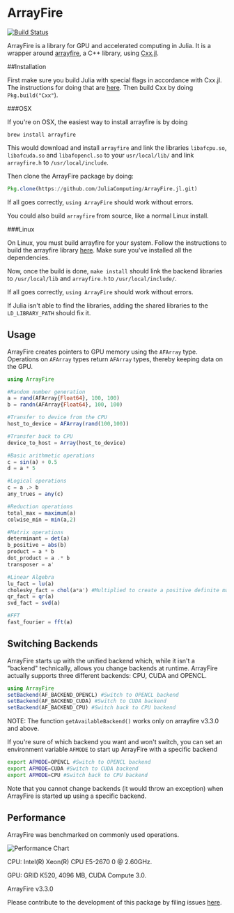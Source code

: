 # ArrayFire

[![Build Status](https://travis-ci.org/Keno/ArrayFire.jl.svg?branch=master)](https://travis-ci.org/Keno/ArrayFire.jl)

ArrayFire is a library for GPU and accelerated computing in Julia. It is a wrapper around [arrayfire](https://github.com/arrayfire/arrayfire), a C++ library, using [Cxx.jl](https://github.com/Keno/Cxx.jl).

##Installation 

First make sure you build Julia with special flags in accordance with Cxx.jl. The instructions for doing that are [here](https://github.com/Keno/Cxx.jl.git). Then build Cxx by doing `Pkg.build("Cxx"`).

###OSX

If you're on OSX, the easiest way to install arrayfire is by doing
```
brew install arrayfire
```
This would download and install `arrayfire` and link the libraries `libafcpu.so`, `libafcuda.so` and `libafopencl.so` to your `usr/local/lib/` and link `arrayfire.h` to `/usr/local/include`.  

Then clone the ArrayFire package by doing:
```julia
Pkg.clone(https://github.com/JuliaComputing/ArrayFire.jl.git)
```
If all goes correctly, `using ArrayFire` should work without errors.

You could also build `arrayfire` from source, like a normal Linux install.

###Linux

On Linux, you must build arrayfire for your system. Follow the instructions to build the arrayfire library [here](https://github.com/arrayfire/arrayfire/wiki). Make sure you've installed all the dependencies. 

Now, once the build is done, `make install` should link the backend libraries to `/usr/local/lib` and `arrayfire.h` to `/usr/local/include/`. 

If all goes correctly, `using ArrayFire` should work without errors.

If Julia isn't able to find the libraries, adding the shared libraries to the `LD_LIBRARY_PATH` should fix it. 

## Usage
ArrayFire creates pointers to GPU memory using the `AFArray` type. Operations on `AFArray` types return `AFArray` types, thereby keeping data on the GPU.

```julia
using ArrayFire

#Random number generation
a = rand(AFArray{Float64}, 100, 100)
b = randn(AFArray{Float64}, 100, 100)

#Transfer to device from the CPU
host_to_device = AFArray(rand(100,100))

#Transfer back to CPU
device_to_host = Array(host_to_device)

#Basic arithmetic operations
c = sin(a) + 0.5
d = a * 5

#Logical operations
c = a .> b
any_trues = any(c)

#Reduction operations
total_max = maximum(a)
colwise_min = min(a,2)

#Matrix operations
determinant = det(a)
b_positive = abs(b)
product = a * b
dot_product = a .* b
transposer = a'

#Linear Algebra
lu_fact = lu(a)
cholesky_fact = chol(a*a') #Multiplied to create a positive definite matrix
qr_fact = qr(a)
svd_fact = svd(a)

#FFT
fast_fourier = fft(a)

```
## Switching Backends
ArrayFire starts up with the unified backend which, while it isn't a "backend" technically, allows you change backends at runtime. ArrayFire actually supports three different backends: CPU, CUDA and OPENCL.  

```julia
using ArrayFire
setBackend(AF_BACKEND_OPENCL) #Switch to OPENCL backend
setBackend(AF_BACKEND_CUDA) #Switch to CUDA backend
setBackend(AF_BACKEND_CPU) #Switch back to CPU backend
```
NOTE: The function `getAvailableBackend()` works only on arrayfire v3.3.0 and above. 

If you're sure of which backend you want and won't switch, you can set an environment variable `AFMODE` to start up ArrayFire with a specific backend
```bash
export AFMODE=OPENCL #Switch to OPENCL backend
export AFMODE=CUDA #Switch to CUDA backend
export AFMODE=CPU #Switch back to CPU backend
```
Note that you cannot change backends (it would throw an exception) when ArrayFire is started up using a specific backend. 

## Performance 
ArrayFire was benchmarked on commonly used operations.

![Performance Chart](https://cloud.githubusercontent.com/assets/9101377/14274448/019f5e4e-fb2f-11e5-8b4b-6a81b1f31a9f.png)

CPU: Intel(R) Xeon(R) CPU E5-2670 0 @ 2.60GHz.

GPU: GRID K520, 4096 MB, CUDA Compute 3.0.

ArrayFire v3.3.0

Please contribute to the development of this package by filing issues [here](https://github.com/JuliaComputing/ArrayFire.jl/issues). 
